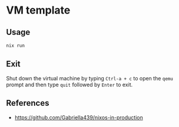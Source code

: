 # VM template

## Usage

```bash
nix run
```

## Exit

Shut down the virtual machine by typing `Ctrl-a + c` to open the `qemu` prompt and then type `quit` followed by `Enter` to exit.

## References

- https://github.com/Gabriella439/nixos-in-production

